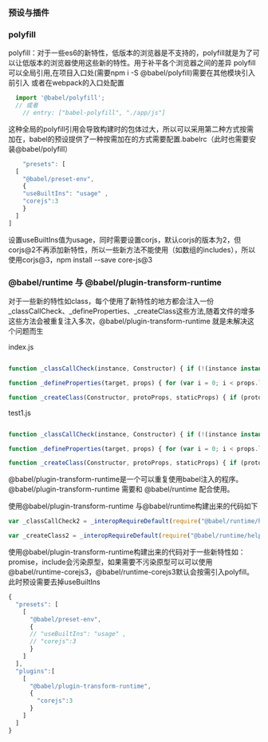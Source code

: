 ### 预设与插件

### polyfill
 polyfill：对于一些es6的新特性，低版本的浏览器是不支持的，polyfill就是为了可以让低版本的浏览器使用这些新的特性。用于补平各个浏览器之间的差异
 polyfill可以全局引用,在项目入口处(需要npm i -S @babel/polyfill)需要在其他模块引入前引入
 或者在webpack的入口处配置
  ```javascript
    import '@babel/polyfill';
    // 或者
      // entry: ["babel-polyfill", "./app/js"]

  ```
  这种全局的polyfill引用会导致构建时的包体过大，所以可以采用第二种方式按需加在，babel的预设提供了一种按需加在的方式需要配置.babelrc（此时也需要安装@babel/polyfill）
  ```javascript
      "presets": [
    [
      "@babel/preset-env",
      {
      "useBuiltIns": "usage" ,
      "corejs":3
      }
    ]
  ]
  ```
  设置useBuiltIns值为usage，同时需要设置corjs，默认corjs的版本为2，但corjs@2不再添加新特性，所以一些新方法不能使用（如数组的includes），所以使用corjs@3，npm install --save core-js@3


###   @babel/runtime 与 @babel/plugin-transform-runtime 
对于一些新的特性如class，每个使用了新特性的地方都会注入一份_classCallCheck、_defineProperties、_createClass这些方法,随着文件的增多这些方法会被重复注入多次，@babel/plugin-transform-runtime 就是未解决这个问题而生

index.js
```javascript

function _classCallCheck(instance, Constructor) { if (!(instance instanceof Constructor)) { throw new TypeError("Cannot call a class as a function"); } }

function _defineProperties(target, props) { for (var i = 0; i < props.length; i++) { var descriptor = props[i]; descriptor.enumerable = descriptor.enumerable || false; descriptor.configurable = true; if ("value" in descriptor) descriptor.writable = true; Object.defineProperty(target, descriptor.key, descriptor); } }

function _createClass(Constructor, protoProps, staticProps) { if (protoProps) _defineProperties(Constructor.prototype, protoProps); if (staticProps) _defineProperties(Constructor, staticProps); return Constructor; }


```
test1.js
```javascript

function _classCallCheck(instance, Constructor) { if (!(instance instanceof Constructor)) { throw new TypeError("Cannot call a class as a function"); } }

function _defineProperties(target, props) { for (var i = 0; i < props.length; i++) { var descriptor = props[i]; descriptor.enumerable = descriptor.enumerable || false; descriptor.configurable = true; if ("value" in descriptor) descriptor.writable = true; Object.defineProperty(target, descriptor.key, descriptor); } }

function _createClass(Constructor, protoProps, staticProps) { if (protoProps) _defineProperties(Constructor.prototype, protoProps); if (staticProps) _defineProperties(Constructor, staticProps); return Constructor; }


```
@babel/plugin-transform-runtime是一个可以重复使用babel注入的程序。@babel/plugin-transform-runtime 需要和 @babel/runtime 配合使用。

使用@babel/plugin-transform-runtime 与@babel/runtime构建出来的代码如下
```javascript
var _classCallCheck2 = _interopRequireDefault(require("@babel/runtime/helpers/classCallCheck"));

var _createClass2 = _interopRequireDefault(require("@babel/runtime/helpers/createClass"));


```

使用@babel/plugin-transform-runtime构建出来的代码对于一些新特性如：promise，include会污染原型，如果需要不污染原型可以可以使用@babel/runtime-corejs3，@babel/runtime-corejs3默认会按需引入polyfill。此时预设需要去掉useBuiltIns
```javascript
{
  "presets": [
    [
      "@babel/preset-env",
      {
      // "useBuiltIns": "usage" ,
      // "corejs":3
      }
    ]
  ],
  "plugins":[
    [
      "@babel/plugin-transform-runtime",
      {
        "corejs":3
      }
    ]
  ]
}
```